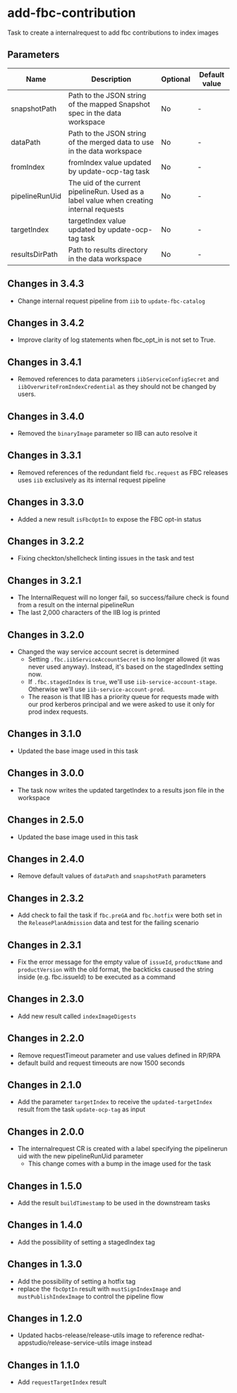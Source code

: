 # add-fbc-contribution

Task to create a internalrequest to add fbc contributions to index images

## Parameters

| Name           | Description                                                                               | Optional | Default value        |
|----------------|-------------------------------------------------------------------------------------------|----------|----------------------|
| snapshotPath   | Path to the JSON string of the mapped Snapshot spec in the data workspace                 | No       | -                    |
| dataPath       | Path to the JSON string of the merged data to use in the data workspace                   | No       | -                    |
| fromIndex      | fromIndex value updated by update-ocp-tag task                                            | No       | -                    |
| pipelineRunUid | The uid of the current pipelineRun. Used as a label value when creating internal requests | No       | -                    |
| targetIndex    | targetIndex value updated by update-ocp-tag task                                          | No       | -                    |
| resultsDirPath | Path to results directory in the data workspace                                           | No       | -                    |

## Changes in 3.4.3
* Change internal request pipeline from `iib` to `update-fbc-catalog`

## Changes in 3.4.2
* Improve clarity of log statements when fbc_opt_in is not set to True.

## Changes in 3.4.1
* Removed references to data parameters `iibServiceConfigSecret` and `iibOverwriteFromIndexCredential` as
  they should not be changed by users.

## Changes in 3.4.0
* Removed the `binaryImage` parameter so IIB can auto resolve it

## Changes in 3.3.1
* Removed references of the redundant field `fbc.request` as FBC releases uses `iib` exclusively as its internal request pipeline

## Changes in 3.3.0
* Added a new result `isFbcOptIn` to expose the FBC opt-in status

## Changes in 3.2.2
* Fixing checkton/shellcheck linting issues in the task and test

## Changes in 3.2.1
* The InternalRequest will no longer fail, so success/failure check is found from a result on the internal pipelineRun
* The last 2,000 characters of the IIB log is printed

## Changes in 3.2.0
* Changed the way service account secret is determined
  * Setting `.fbc.iibServiceAccountSecret` is no longer allowed (it was never used anyway). Instead, it's based on the stagedIndex setting now.
  * If `.fbc.stagedIndex` is `true`, we'll use `iib-service-account-stage`.
    Otherwise we'll use `iib-service-account-prod`.
  * The reason is that IIB has a priority queue for requests made with our prod
    kerberos principal and we were asked to use it only for prod index requests.

## Changes in 3.1.0
* Updated the base image used in this task

## Changes in 3.0.0
* The task now writes the updated targetIndex to a results json file in the workspace

## Changes in 2.5.0
* Updated the base image used in this task

## Changes in 2.4.0
* Remove default values of `dataPath` and `snapshotPath` parameters

## Changes in 2.3.2
* Add check to fail the task if `fbc.preGA` and `fbc.hotfix` were both set in the `ReleasePlanAdmission` data and
  test for the failing scenario

## Changes in 2.3.1
* Fix the error message for the empty value of `issueId`, `productName` and `productVersion`
  with the old format, the backticks caused the string inside (e.g. fbc.issueId) to be executed as a command

## Changes in 2.3.0
* Add new result called `indexImageDigests`

## Changes in 2.2.0
* Remove requestTimeout parameter and use values defined in RP/RPA
* default build and request timeouts are now 1500 seconds

## Changes in 2.1.0
* Add the parameter `targetIndex` to receive the `updated-targetIndex` result from
  the task `update-ocp-tag` as input

## Changes in 2.0.0
* The internalrequest CR is created with a label specifying the pipelinerun uid with the new pipelineRunUid parameter
  * This change comes with a bump in the image used for the task

## Changes in 1.5.0
* Add the result `buildTimestamp` to be used in the downstream tasks

## Changes in 1.4.0
* Add the possibility of setting a stagedIndex tag

## Changes in 1.3.0
* Add the possibility of setting a hotfix tag
* replace the `fbcOptIn` result with `mustSignIndexImage` and `mustPublishIndexImage`
  to control the pipeline flow

## Changes in 1.2.0
* Updated hacbs-release/release-utils image to reference redhat-appstudio/release-service-utils image instead

## Changes in 1.1.0
* Add `requestTargetIndex` result
